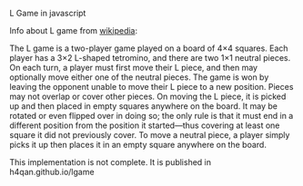 L Game in javascript

Info about L game from <a href="https://en.wikipedia.org/wiki/L_game">wikipedia</a>:<br>
<p>
The L game is a two-player game played on a board of 4×4 squares. Each player has a 3×2 L-shaped tetromino, and there are two 1×1 neutral pieces.
On each turn, a player must first move their L piece, and then may optionally move either one of the neutral pieces. The game is won by leaving the opponent unable to move their L piece to a new position.
Pieces may not overlap or cover other pieces. On moving the L piece, it is picked up and then placed in empty squares anywhere on the board. It may be rotated or even flipped over in doing so; the only rule is that it must end in a different position from the position it started—thus covering at least one square it did not previously cover. To move a neutral piece, a player simply picks it up then places it in an empty square anywhere on the board.
</p>

This implementation is not complete.
It is published in h4qan.github.io/lgame

